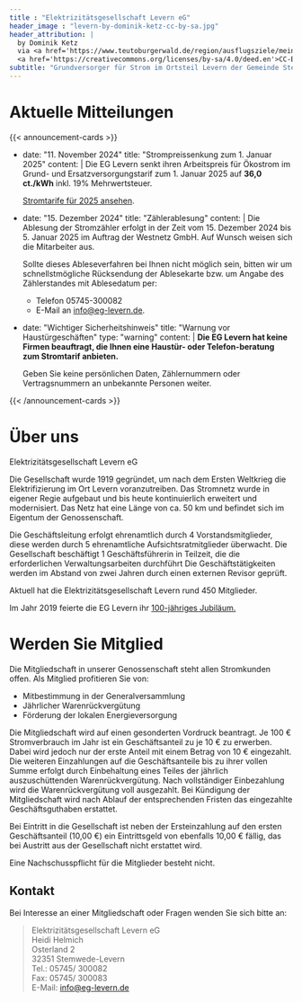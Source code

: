 ```yaml
---
title : "Elektrizitätsgesellschaft Levern eG"
header_image : "levern-by-dominik-ketz-cc-by-sa.jpg"
header_attribution: |
  by Dominik Ketz 
  via <a href='https://www.teutoburgerwald.de/region/ausflugsziele/mein-ziel/stiftskirche-levern'>Tourismusverband Teutoburger Wald</a>
  <a href='https://creativecommons.org/licenses/by-sa/4.0/deed.en'>CC-BY-SA</a>
subtitle: "Grundversorger für Strom im Ortsteil Levern der Gemeinde Stemwede"
---
```


# Aktuelle Mitteilungen

{{< announcement-cards >}}
- date: "11. November 2024"
  title: "Strompreissenkung zum 1. Januar 2025"
  content: |
    Die EG Levern senkt ihren Arbeitspreis für Ökostrom im Grund- und Ersatzversorgungstarif zum 1. Januar 2025 auf **36,0 ct./kWh** inkl. 19% Mehrwertsteuer.
    
    [Stromtarife für 2025 ansehen](/tarife/2025/).

- date: "15. Dezember 2024"
  title: "Zählerablesung"
  content: |
    Die Ablesung der Stromzähler erfolgt in der Zeit vom 15. Dezember 2024 bis 5. Januar 2025 im Auftrag der Westnetz GmbH. Auf Wunsch weisen sich die Mitarbeiter aus.
    
    Sollte dieses Ableseverfahren bei Ihnen nicht möglich sein, bitten wir um schnellstmögliche Rücksendung der Ablesekarte bzw. um Angabe des Zählerstandes mit Ablesedatum per:
    * Telefon 05745-300082 
    * E-Mail an [info@eg-levern.de](mailto:info@eg-levern.de).

- date: "Wichtiger Sicherheitshinweis"
  title: "Warnung vor Haustürgeschäften"
  type: "warning"
  content: |
    **Die EG Levern hat keine Firmen beauftragt, die Ihnen eine Haustür- oder Telefon-beratung zum Stromtarif anbieten.**

    Geben Sie keine persönlichen Daten, Zählernummern oder Vertragsnummern an unbekannte Personen weiter.

{{< /announcement-cards >}}

# Über uns

Elektrizitätsgesellschaft Levern eG

Die Gesellschaft wurde 1919 gegründet, um nach dem Ersten Weltkrieg die Elektrifizierung im Ort Levern voranzutreiben. Das Stromnetz wurde in eigener Regie aufgebaut und bis heute kontinuierlich erweitert und modernisiert. Das Netz hat eine Länge von ca. 50 km und befindet sich im Eigentum der Genossenschaft.

Die Geschäftsleitung erfolgt ehrenamtlich durch 4 Vorstandsmitglieder, diese werden durch 5 ehrenamtliche Aufsichtsratmitglieder überwacht. Die Gesellschaft beschäftigt 1 Geschäftsführerin in Teilzeit, die die erforderlichen Verwaltungsarbeiten durchführt Die Geschäftstätigkeiten werden im Abstand von zwei Jahren durch einen externen Revisor geprüft.

Aktuell hat die Elektrizitätsgesellschaft Levern rund 450 Mitglieder.

Im Jahr 2019 feierte die EG Levern ihr [100-jähriges Jubiläum.](/jubilaeum/)

# Werden Sie Mitglied

Die Mitgliedschaft in unserer Genossenschaft steht allen Stromkunden offen. Als Mitglied profitieren Sie von:
- Mitbestimmung in der Generalversammlung
- Jährlicher Warenrückvergütung
- Förderung der lokalen Energieversorgung

Die Mitgliedschaft wird auf einen gesonderten Vordruck beantragt. Je 100 € Stromverbrauch im Jahr ist ein Geschäftsanteil zu je 10 € zu erwerben. Dabei wird jedoch nur der erste Anteil mit einem Betrag von 10 € eingezahlt. Die weiteren Einzahlungen auf die Geschäftsanteile bis zu ihrer vollen Summe erfolgt durch Einbehaltung eines Teiles der jährlich auszuschüttenden Warenrückvergütung. Nach vollständiger Einbezahlung wird die Warenrückvergütung voll ausgezahlt. Bei Kündigung der Mitgliedschaft wird nach Ablauf der entsprechenden Fristen das eingezahlte Geschäftsguthaben erstattet.

Bei Eintritt in die Gesellschaft ist neben der Ersteinzahlung auf den ersten Geschäftsanteil (10,00 €) ein Eintrittsgeld von ebenfalls 10,00 € fällig, das bei Austritt aus der Gesellschaft nicht erstattet wird.

Eine Nachschusspflicht für die Mitglieder besteht nicht.

## Kontakt

Bei Interesse an einer Mitgliedschaft oder Fragen wenden Sie sich bitte an:

> Elektrizitätsgesellschaft Levern eG  
> Heidi Helmich  
> Osterland 2  
> 32351 Stemwede-Levern  
> Tel.: 05745/ 300082  
> Fax: 05745/ 300083  
> E-Mail: [info@eg-levern.de](mailto:info@eg-levern.de)
